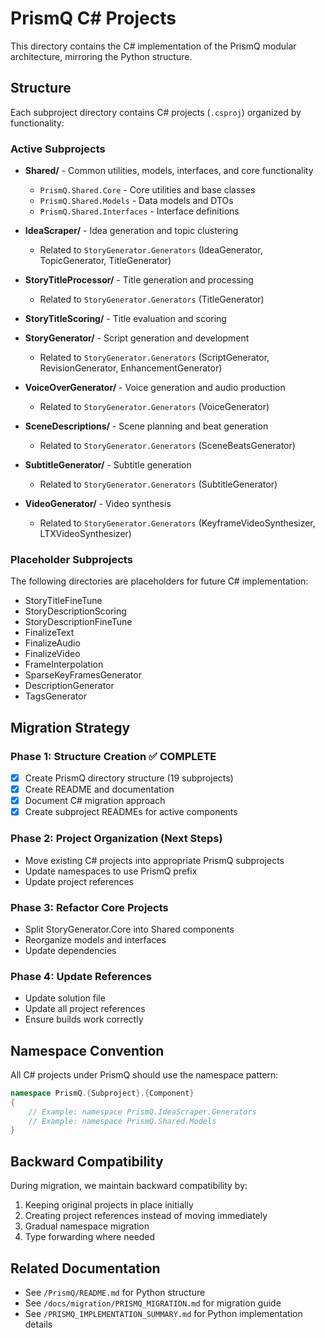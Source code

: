 # PrismQ C# Projects

This directory contains the C# implementation of the PrismQ modular architecture, mirroring the Python structure.

## Structure

Each subproject directory contains C# projects (`.csproj`) organized by functionality:

### Active Subprojects

- **Shared/** - Common utilities, models, interfaces, and core functionality
  - `PrismQ.Shared.Core` - Core utilities and base classes
  - `PrismQ.Shared.Models` - Data models and DTOs
  - `PrismQ.Shared.Interfaces` - Interface definitions

- **IdeaScraper/** - Idea generation and topic clustering
  - Related to `StoryGenerator.Generators` (IdeaGenerator, TopicGenerator, TitleGenerator)

- **StoryTitleProcessor/** - Title generation and processing
  - Related to `StoryGenerator.Generators` (TitleGenerator)

- **StoryTitleScoring/** - Title evaluation and scoring

- **StoryGenerator/** - Script generation and development
  - Related to `StoryGenerator.Generators` (ScriptGenerator, RevisionGenerator, EnhancementGenerator)

- **VoiceOverGenerator/** - Voice generation and audio production
  - Related to `StoryGenerator.Generators` (VoiceGenerator)

- **SceneDescriptions/** - Scene planning and beat generation
  - Related to `StoryGenerator.Generators` (SceneBeatsGenerator)

- **SubtitleGenerator/** - Subtitle generation
  - Related to `StoryGenerator.Generators` (SubtitleGenerator)

- **VideoGenerator/** - Video synthesis
  - Related to `StoryGenerator.Generators` (KeyframeVideoSynthesizer, LTXVideoSynthesizer)

### Placeholder Subprojects

The following directories are placeholders for future C# implementation:
- StoryTitleFineTune
- StoryDescriptionScoring
- StoryDescriptionFineTune
- FinalizeText
- FinalizeAudio
- FinalizeVideo
- FrameInterpolation
- SparseKeyFramesGenerator
- DescriptionGenerator
- TagsGenerator

## Migration Strategy

### Phase 1: Structure Creation ✅ COMPLETE
- [x] Create PrismQ directory structure (19 subprojects)
- [x] Create README and documentation
- [x] Document C# migration approach
- [x] Create subproject READMEs for active components

### Phase 2: Project Organization (Next Steps)
- Move existing C# projects into appropriate PrismQ subprojects
- Update namespaces to use PrismQ prefix
- Update project references

### Phase 3: Refactor Core Projects
- Split StoryGenerator.Core into Shared components
- Reorganize models and interfaces
- Update dependencies

### Phase 4: Update References
- Update solution file
- Update all project references
- Ensure builds work correctly

## Namespace Convention

All C# projects under PrismQ should use the namespace pattern:
```csharp
namespace PrismQ.{Subproject}.{Component}
{
    // Example: namespace PrismQ.IdeaScraper.Generators
    // Example: namespace PrismQ.Shared.Models
}
```

## Backward Compatibility

During migration, we maintain backward compatibility by:
1. Keeping original projects in place initially
2. Creating project references instead of moving immediately
3. Gradual namespace migration
4. Type forwarding where needed

## Related Documentation

- See `/PrismQ/README.md` for Python structure
- See `/docs/migration/PRISMQ_MIGRATION.md` for migration guide
- See `/PRISMQ_IMPLEMENTATION_SUMMARY.md` for Python implementation details
